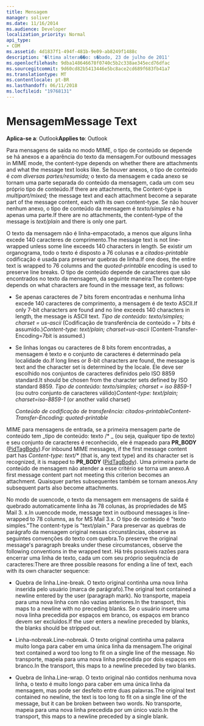 ```yaml
---
title: Mensagem
manager: soliver
ms.date: 11/16/2014
ms.audience: Developer
localization_priority: Normal
api_type:
- COM
ms.assetid: 4d1837f1-494f-481b-9e09-ab8249f1488c
description: '�ltima altera��o: s�bado, 23 de julho de 2011'
ms.openlocfilehash: 9dba148646678f0740c5b2c338ae345ecd76dfac
ms.sourcegitcommit: 9d60cd82b5413446e5bc8ace2cd689f683fb41a7
ms.translationtype: MT
ms.contentlocale: pt-BR
ms.lasthandoff: 06/11/2018
ms.locfileid: "19768131"
---
```

# <a name="message-text"></a><span data-ttu-id="cda34-103">Mensagem</span><span class="sxs-lookup"><span data-stu-id="cda34-103">Message Text</span></span>

  
  
<span data-ttu-id="cda34-104">**Aplica-se a**: Outlook</span><span class="sxs-lookup"><span data-stu-id="cda34-104">**Applies to**: Outlook</span></span> 
  
<span data-ttu-id="cda34-105">Para mensagens de saída no modo MIME, o tipo de conteúdo se depende se há anexos e a aparência do texto da mensagem.</span><span class="sxs-lookup"><span data-stu-id="cda34-105">For outbound messages in MIME mode, the content-type depends on whether there are attachments and what the message text looks like.</span></span> <span data-ttu-id="cda34-106">Se houver anexos, o tipo de conteúdo é _com diversas partes/resumida;_ o texto da mensagem e cada anexo se tornam uma parte separada do conteúdo da mensagem, cada um com seu próprio tipo de conteúdo.</span><span class="sxs-lookup"><span data-stu-id="cda34-106">If there are attachments, the Content-type is  _multipart/mixed;_ the message text and each attachment become a separate part of the message content, each with its own content-type.</span></span> <span data-ttu-id="cda34-107">Se não houver nenhum anexo, o tipo de conteúdo da mensagem é _texto/simples_ e há apenas uma parte.</span><span class="sxs-lookup"><span data-stu-id="cda34-107">If there are no attachments, the content-type of the message is  _text/plain_ and there is only one part.</span></span> 
  
<span data-ttu-id="cda34-108">O texto da mensagem não é linha-empacotado, a menos que alguns linha excede 140 caracteres de comprimento.</span><span class="sxs-lookup"><span data-stu-id="cda34-108">The message text is not line-wrapped unless some line exceeds 140 characters in length.</span></span> <span data-ttu-id="cda34-109">Se existir um organograma, todo o texto é disposto a 76 colunas e a _citados-printable_ codificação é usada para preservar quebras de linha.</span><span class="sxs-lookup"><span data-stu-id="cda34-109">If one does, the entire text is wrapped to 76 columns and the  _quoted-printable_ encoding is used to preserve line breaks.</span></span> <span data-ttu-id="cda34-110">O tipo de conteúdo depende de caracteres que são encontrados no texto da mensagem, da seguinte maneira:</span><span class="sxs-lookup"><span data-stu-id="cda34-110">The content-type depends on what characters are found in the message text, as follows:</span></span> 
  
- <span data-ttu-id="cda34-111">Se apenas caracteres de 7 bits forem encontradas e nenhuma linha excede 140 caracteres de comprimento, a mensagem é de texto ASCII.</span><span class="sxs-lookup"><span data-stu-id="cda34-111">If only 7-bit characters are found and no line exceeds 140 characters in length, the message is ASCII text.</span></span> <span data-ttu-id="cda34-112">_Tipo de conteúdo: texto/simples; charset = us-ascii_ (Codificação de transferência de conteúdo = 7 bits é assumido.)</span><span class="sxs-lookup"><span data-stu-id="cda34-112">_Content-type: text/plain; charset=us-ascii_ (Content-Transfer-Encoding=7bit is assumed.)</span></span> 
    
- <span data-ttu-id="cda34-113">Se linhas longas ou caracteres de 8 bits forem encontradas, a mensagem é texto e o conjunto de caracteres é determinado pela localidade do.</span><span class="sxs-lookup"><span data-stu-id="cda34-113">If long lines or 8-bit characters are found, the message is text and the character set is determined by the locale.</span></span> <span data-ttu-id="cda34-114">Ele deve ser escolhido nos conjuntos de caracteres definidos pelo ISO 8859 standard.</span><span class="sxs-lookup"><span data-stu-id="cda34-114">It should be chosen from the character sets defined by ISO standard 8859.</span></span> <span data-ttu-id="cda34-115">_Tipo de conteúdo: texto/simples; charset = iso 8859-1_ (ou outro conjunto de caracteres válido)</span><span class="sxs-lookup"><span data-stu-id="cda34-115">_Content-type: text/plain; charset=iso-8859-1_ (or another valid charset)</span></span> 
    
     <span data-ttu-id="cda34-116">_Conteúdo de codificação de transferência: citados-printable_</span><span class="sxs-lookup"><span data-stu-id="cda34-116">_Content-Transfer-Encoding: quoted-printable_</span></span>
    
<span data-ttu-id="cda34-117">MIME para mensagens de entrada, se a primeira mensagem parte de conteúdo tem _tipo de conteúdo: texto /\* _ (ou seja, qualquer tipo de texto) e seu conjunto de caracteres é reconhecido, ele é mapeado para **PR_BODY** ([PidTagBody](pidtagbody-canonical-property.md)).</span><span class="sxs-lookup"><span data-stu-id="cda34-117">For inbound MIME messages, if the first message content part has  _Content-type: text/\*_ (that is, any text type) and its character set is recognized, it is mapped to **PR_BODY** ([PidTagBody](pidtagbody-canonical-property.md)).</span></span> <span data-ttu-id="cda34-118">Uma primeira parte de conteúdo de mensagem não atender a esse critério se torna um anexo.</span><span class="sxs-lookup"><span data-stu-id="cda34-118">A first message content part not meeting this criterion becomes an attachment.</span></span> <span data-ttu-id="cda34-119">Quaisquer partes subsequentes também se tornam anexos.</span><span class="sxs-lookup"><span data-stu-id="cda34-119">Any subsequent parts also become attachments.</span></span>
  
<span data-ttu-id="cda34-120">No modo de uuencode, o texto da mensagem em mensagens de saída é quebrado automaticamente linha às 78 colunas, às propriedades de MS Mail 3. x.</span><span class="sxs-lookup"><span data-stu-id="cda34-120">In uuencode mode, message text in outbound messages is line-wrapped to 78 columns, as for MS Mail 3.x.</span></span> <span data-ttu-id="cda34-121">O tipo de conteúdo é "texto simples."</span><span class="sxs-lookup"><span data-stu-id="cda34-121">The content-type is "text/plain."</span></span> <span data-ttu-id="cda34-122">Para preservar as quebras de parágrafo da mensagem original nessas circunstâncias, observe as seguintes convenções do texto com quebra.</span><span class="sxs-lookup"><span data-stu-id="cda34-122">To preserve the original message's paragraph breaks under these circumstances, observe the following conventions in the wrapped text.</span></span> <span data-ttu-id="cda34-123">Há três possíveis razões para encerrar uma linha de texto, cada um com seu próprio sequência de caracteres:</span><span class="sxs-lookup"><span data-stu-id="cda34-123">There are three possible reasons for ending a line of text, each with its own character sequence:</span></span>
  
- <span data-ttu-id="cda34-124">Quebra de linha.</span><span class="sxs-lookup"><span data-stu-id="cda34-124">Line-break.</span></span> <span data-ttu-id="cda34-125">O texto original continha uma nova linha inserida pelo usuário (marca de parágrafo).</span><span class="sxs-lookup"><span data-stu-id="cda34-125">The original text contained a newline entered by the user (paragraph mark).</span></span> <span data-ttu-id="cda34-126">No transporte, mapeia para uma nova linha com não vazias anteriores.</span><span class="sxs-lookup"><span data-stu-id="cda34-126">In the transport, this maps to a newline with no preceding blanks.</span></span> <span data-ttu-id="cda34-127">Se o usuário insere uma nova linha precedida por espaços em branco, os espaços em branco devem ser excluídos.</span><span class="sxs-lookup"><span data-stu-id="cda34-127">If the user enters a newline preceded by blanks, the blanks should be stripped out.</span></span>
    
- <span data-ttu-id="cda34-128">Linha-nobreak.</span><span class="sxs-lookup"><span data-stu-id="cda34-128">Line-nobreak.</span></span> <span data-ttu-id="cda34-129">O texto original continha uma palavra muito longa para caber em uma única linha da mensagem.</span><span class="sxs-lookup"><span data-stu-id="cda34-129">The original text contained a word too long to fit on a single line of the message.</span></span> <span data-ttu-id="cda34-130">No transporte, mapeia para uma nova linha precedida por dois espaços em branco.</span><span class="sxs-lookup"><span data-stu-id="cda34-130">In the transport, this maps to a newline preceded by two blanks.</span></span>
    
- <span data-ttu-id="cda34-131">Quebra de linha.</span><span class="sxs-lookup"><span data-stu-id="cda34-131">Line-wrap.</span></span> <span data-ttu-id="cda34-132">O texto original não contidos nenhuma nova linha, o texto é muito longo para caber em uma única linha da mensagem, mas pode ser desfeito entre duas palavras.</span><span class="sxs-lookup"><span data-stu-id="cda34-132">The original text contained no newline, the text is too long to fit on a single line of the message, but it can be broken between two words.</span></span> <span data-ttu-id="cda34-133">No transporte, mapeia para uma nova linha precedida por um único vazio.</span><span class="sxs-lookup"><span data-stu-id="cda34-133">In the transport, this maps to a newline preceded by a single blank.</span></span>
    

